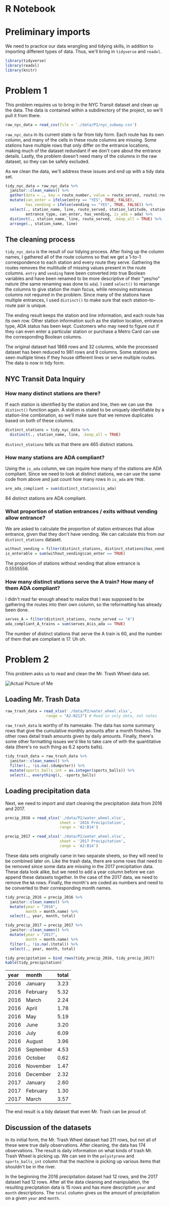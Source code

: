 R Notebook
================

Preliminary imports
===================

We need to practice our data wrangling and tidying skills, in addition to importing different types of data. Thus, we'll bring in `tidyverse` and `readxl`.

``` r
library(tidyverse)
library(readxl)
library(knitr)
```

Problem 1
=========

This problem requires us to bring in the NYC Transit dataset and clean up the data. The data is contained within a subdirectory of the project, so we'll pull it from there.

``` r
raw_nyc_data = read_csv(file = './data/P1/nyc_subway.csv')
```

`raw_nyc_data` in its current state is far from tidy form. Each route has its own column, and many of the cells in these route columns are missing. Some stations have multiple rows that only differ on the entrance locations, making much of the dataset redundant if we don't care about the entrance details. Lastly, the problem doesn't need many of the columns in the raw dataset, so they can be safely excluded.

As we clean the data, we'll address these issues and end up with a tidy data set.

``` r
tidy_nyc_data = raw_nyc_data %>% 
  janitor::clean_names() %>% 
  gather(data = ., key = route_number, value = route_served, route1:route11, na.rm = TRUE) %>% 
  mutate(can_enter = ifelse(entry == "YES", TRUE, FALSE),
         has_vending = ifelse(vending == "YES", TRUE, FALSE)) %>% 
  select(., station_name, line, route_served, station_latitude, station_longitude, 
         entrance_type, can_enter, has_vending, is_ada = ada) %>% 
  distinct(., station_name, line, route_served, .keep_all = TRUE) %>%
  arrange(., station_name, line) 
```

The cleaning process
--------------------

`tidy_nyc_data` is the result of our tidying process. After fixing up the column names, I gathered all of the route columns so that we get a 1-to-1 correspondence to each station and every route they serve. Gathering the routes removes the multitude of missing values present in the route columns. `entry` and `vending` have been converted into true Boolean variables and have been renamed to be more descriptive of their "yes/no" nature (the same renaming was done to `ada`). I used `select()` to rearrange the columns to give station the main focus, while removing extraneous columns not required in the problem. Since many of the stations have multiple entrances, I used `distinct()` to make sure that each station-to-route pair is unique.

The ending result keeps the station and line information, and each route has its own row. Other station information such as the station location, entrance type, ADA status has been kept. Customers who may need to figure out if they can even enter a particular station or purchase a Metro Card can use the corresponding Boolean columns.

The original dataset had 1868 rows and 32 columns, while the processed dataset has been reduced to 981 rows and 9 columns. Some stations are seen multiple times if they house different lines or serve multiple routes. The data is now in tidy form.

NYC Transit Data Inquiry
------------------------

### How many distinct stations are there?

If each station is identified by the station and line, then we can use the `distinct()` function again. A station is stated to be uniquely identifiable by a station-line combination, so we'll make sure that we remove duplicates based on both of these columns.

``` r
distinct_stations = tidy_nyc_data %>% 
  distinct(., station_name, line, .keep_all = TRUE)
```

`distinct_stations` tells us that there are 465 distinct stations.

### How many stations are ADA compliant?

Using the `is_ada` column, we can inquire how many of the stations are ADA compliant. Since we need to look at distinct stations, we can use the same code from above and just count how many rows in `is_ada` are `TRUE`.

``` r
are_ada_compliant = sum(distinct_stations$is_ada)
```

84 distinct stations are ADA compliant.

### What proportion of station entrances / exits without vending allow entrance?

We are asked to calculate the proportion of station entrances that allow entrance, given that they don't have vending. We can calculate this from our `distinct_stations` dataset.

``` r
without_vending = filter(distinct_stations, distinct_stations$has_vending == FALSE)
is_enterable = sum(without_vending$can_enter == TRUE)
```

The proportion of stations without vending that allow entrance is 0.5555556.

### How many distinct stations serve the A train? How many of them ADA compliant?

I didn't read far enough ahead to realize that I was supposed to be gathering the routes into their own column, so the reformatting has already been done.

``` r
serves_A = filter(distinct_stations, route_served == "A")
ada_compliant_A_trains = sum(serves_A$is_ada == TRUE)
```

The number of distinct stations that serve the A train is 60, and the number of them that are compliant is 17. Uh oh.

Problem 2
=========

This problem asks us to read and clean the Mr. Trash Wheel data set.

![Actual Picture of Me](./me_but_im_mr_trash.jpg)

Loading Mr. Trash Data
----------------------

``` r
raw_trash_data = read_xlsx('./data/P2/water_wheel.xlsx',
                  range = "A2:N213") # Read in only data, not notes
```

`raw_trash_data` is worthy of its namesake. The data has some summary rows that give the cumulative monthly amounts after a month finishes. The other rows detail trash amounts given by daily amounts. Finally, there's some other formatting issues we'd like to take care of with the quantitative data (there's no such thing as 6.2 sports balls).

``` r
tidy_trash_data = raw_trash_data %>% 
  janitor::clean_names() %>% 
  filter(., !is.na(.$dumpster)) %>% 
  mutate(sports_balls_int = as.integer(sports_balls)) %>% 
  select(., everything(), -sports_balls)
```

Loading precipitation data
--------------------------

Next, we need to import and start cleaning the precipitation data from 2016 and 2017.

``` r
precip_2016 = read_xlsx('./data/P2/water_wheel.xlsx',
                        sheet = '2016 Precipitation',
                        range = 'A2:B14')

precip_2017 = read_xlsx('./data/P2/water_wheel.xlsx',
                        sheet = '2017 Precipitation',
                        range = 'A2:B14')
```

These data sets originally came in two separate sheets, so they will need to be combined later on. Like the trash data, there are some rows that need to be removed since some data are missing in the 2017 precipitation data. These data look alike, but we need to add a year column before we can append these datasets together. In the case of the 2017 data, we need to remove the `NA` rows. Finally, the month's are coded as numbers and need to be converted to their corresponding month names.

``` r
tidy_precip_2016 = precip_2016 %>% 
  janitor::clean_names() %>% 
  mutate(year = "2016",
         month = month.name) %>% 
  select(., year, month, total)

tidy_precip_2017 = precip_2017 %>% 
  janitor::clean_names() %>% 
  mutate(year = "2017",
         month = month.name) %>% 
  filter(., !is.na(.$total)) %>% 
  select(., year, month, total)

tidy_precipitation = bind_rows(tidy_precip_2016, tidy_precip_2017)
kable(tidy_precipitation)
```

| year | month     |  total|
|:-----|:----------|------:|
| 2016 | January   |   3.23|
| 2016 | February  |   5.32|
| 2016 | March     |   2.24|
| 2016 | April     |   1.78|
| 2016 | May       |   5.19|
| 2016 | June      |   3.20|
| 2016 | July      |   6.09|
| 2016 | August    |   3.96|
| 2016 | September |   4.53|
| 2016 | October   |   0.62|
| 2016 | November  |   1.47|
| 2016 | December  |   2.32|
| 2017 | January   |   2.60|
| 2017 | February  |   1.30|
| 2017 | March     |   3.57|

The end result is a tidy dataset that even Mr. Trash can be proud of.

Discussion of the datasets
--------------------------

In its initial form, the Mr. Trash Wheel dataset had 211 rows, but not all of these were true daily observations. After cleaning, the data has 174 observations. The result is daily information on what kinds of trash Mr. Trash Wheel is picking up. We can see in the `polystyrene` and `sports_balls_int` column that the machine is picking up various items that shouldn't be in the river.

In the beginning the 2016 precipitation dataset had 12 rows, and the 2017 dataset had 12 rows. After all the data cleaning and manipulation, the resulting preciptation data is 15 rows and has more descriptive `year` and `month` descriptions. The `total` column gives us the amount of precipitation on a given `year` and `month`.
